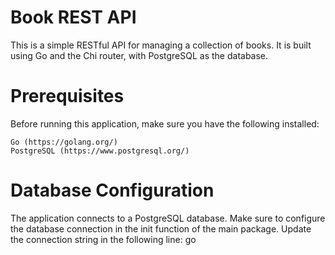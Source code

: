 # Book REST API
This is a simple RESTful API for managing a collection of books. It is built using Go and the Chi router, with PostgreSQL as the database.
# Prerequisites
Before running this application, make sure you have the following installed:

    Go (https://golang.org/)
    PostgreSQL (https://www.postgresql.org/)
    
# Database Configuration
The application connects to a PostgreSQL database. Make sure to configure the database connection in the init function of the main package. Update the connection string in the following line:
go

```db, err = sqlx.Open("postgres", "user=postgres password=admin1234 host=127.0.0.1 dbname=book_rest_api sslmode=disable")
```

